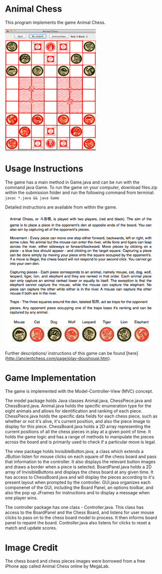 Animal Chess
=============

This program implements the game Animal Chess.

<img src="images/game.png" width="300px" height = "400px">

Usage Instructions
====================

The game has a main method in Game.java and can be run with the command java Game.
To run the game on your computer, download files.zip within the submission folder and run the
following command from terminal: <code>javac \*.java && java Game</code>

Detailed instructions are available from within the game. 

![](images/instructions.png)

Further descriptions/ instructions of this game can be found [here] (http://ancientchess.com/page/play-doushouqi.htm).

Game Implementation
====================

The game is implemented with the Model-Controller-View (MVC) concept. 

The model package holds Java classes Animal.java, ChessPiece.java and ChessBoard.java. Animal.java 
holds the specific enumeration type for the eight animals and allows for identification and ranking of 
each piece. ChessPiece.java holds the specific data fields for each chess piece, such as whether or not 
it's alive, it's current position, and also the piece image to display for this piece. ChessBoard.java
holds a 2D array representing the current positions of all the chess pieces in play at a given point
of time. It holds the game logic and has a range of methods to manipulate the pieces across the board 
and is primarily used to check if a particular move is legal. 

The view package holds InvisibleButton.java, a class which extends a JButton listen for mouse clicks
on each square of the chess board and pass that information to the controller. It also displays the
relevant button images and draws a border when a piece is selected. BoardPanel.java holds a 2D array
of InvisibleButtons and displays the chess board at any given time. It has access to ChessBoard.java
and will display the pieces according to it's present layout when prompted by the controller. GUI.java
organizes each componenet of the GUI, including the Board Panel, an options toolbar, and also the pop
up JFrames for instructions and to display a message when one player wins. 

The controller package has one class - Controller.java. This class has access to the BoardPanel and
the Chess Board, and listens for user mouse clicks to pass on to the chess board model to process.
It then informs board panel to repaint the board. Controller.java also listens for clicks to reset a
match and update scores. 

Image Credit
====================
The chess board and chess pieces images were borrowed from a free iPhone app called Animal Chess
online by MegaLab.
